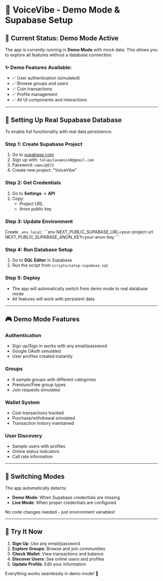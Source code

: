 # 🚀 VoiceVibe - Demo Mode & Supabase Setup

## 🎯 Current Status: Demo Mode Active

The app is currently running in **Demo Mode** with mock data. This allows you to explore all features without a database connection.

### ✨ Demo Features Available:
- ✅ User authentication (simulated)
- ✅ Browse groups and users
- ✅ Coin transactions
- ✅ Profile management
- ✅ All UI components and interactions

---

## 🔧 Setting Up Real Supabase Database

To enable full functionality with real data persistence:

### Step 1: Create Supabase Project
1. Go to [supabase.com](https://supabase.com)
2. Sign up with: `talupulavamsi49@gmail.com`
3. Password: `vamsi@672`
4. Create new project: "VoiceVibe"

### Step 2: Get Credentials
1. Go to **Settings** → **API**
2. Copy:
   - Project URL
   - Anon public key

### Step 3: Update Environment
Create `.env.local`:
\`\`\`env
NEXT_PUBLIC_SUPABASE_URL=your-project-url
NEXT_PUBLIC_SUPABASE_ANON_KEY=your-anon-key
\`\`\`

### Step 4: Run Database Setup
1. Go to **SQL Editor** in Supabase
2. Run the script from `scripts/setup-supabase.sql`

### Step 5: Deploy
- The app will automatically switch from demo mode to real database mode
- All features will work with persistent data

---

## 🎮 Demo Mode Features

### Authentication
- Sign up/Sign in works with any email/password
- Google OAuth simulated
- User profiles created instantly

### Groups
- 6 sample groups with different categories
- Premium/Free group types
- Join requests simulated

### Wallet System
- Coin transactions tracked
- Purchase/withdrawal simulated
- Transaction history maintained

### User Discovery
- Sample users with profiles
- Online status indicators
- Call rate information

---

## 🔄 Switching Modes

The app automatically detects:
- **Demo Mode**: When Supabase credentials are missing
- **Live Mode**: When proper credentials are configured

No code changes needed - just environment variables!

---

## 📱 Try It Now

1. **Sign Up**: Use any email/password
2. **Explore Groups**: Browse and join communities
3. **Check Wallet**: View transactions and balance
4. **Discover Users**: See online users and profiles
5. **Update Profile**: Edit your information

Everything works seamlessly in demo mode! 🎉
